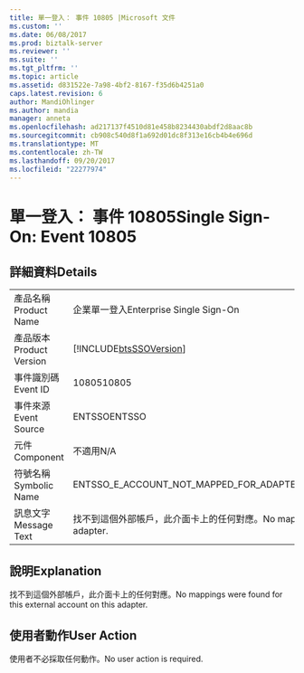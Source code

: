 ```yaml
---
title: 單一登入： 事件 10805 |Microsoft 文件
ms.custom: ''
ms.date: 06/08/2017
ms.prod: biztalk-server
ms.reviewer: ''
ms.suite: ''
ms.tgt_pltfrm: ''
ms.topic: article
ms.assetid: d831522e-7a98-4bf2-8167-f35d6b4251a0
caps.latest.revision: 6
author: MandiOhlinger
ms.author: mandia
manager: anneta
ms.openlocfilehash: ad217137f4510d81e458b8234430abdf2d8aac8b
ms.sourcegitcommit: cb908c540d8f1a692d01dc8f313e16cb4b4e696d
ms.translationtype: MT
ms.contentlocale: zh-TW
ms.lasthandoff: 09/20/2017
ms.locfileid: "22277974"
---
```

# <a name="single-sign-on-event-10805"></a><span data-ttu-id="8a233-102">單一登入： 事件 10805</span><span class="sxs-lookup"><span data-stu-id="8a233-102">Single Sign-On: Event 10805</span></span>
## <a name="details"></a><span data-ttu-id="8a233-103">詳細資料</span><span class="sxs-lookup"><span data-stu-id="8a233-103">Details</span></span>  
  
|||  
|-|-|  
|<span data-ttu-id="8a233-104">產品名稱</span><span class="sxs-lookup"><span data-stu-id="8a233-104">Product Name</span></span>|<span data-ttu-id="8a233-105">企業單一登入</span><span class="sxs-lookup"><span data-stu-id="8a233-105">Enterprise Single Sign-On</span></span>|  
|<span data-ttu-id="8a233-106">產品版本</span><span class="sxs-lookup"><span data-stu-id="8a233-106">Product Version</span></span>|[!INCLUDE[btsSSOVersion](../includes/btsssoversion-md.md)]|  
|<span data-ttu-id="8a233-107">事件識別碼</span><span class="sxs-lookup"><span data-stu-id="8a233-107">Event ID</span></span>|<span data-ttu-id="8a233-108">10805</span><span class="sxs-lookup"><span data-stu-id="8a233-108">10805</span></span>|  
|<span data-ttu-id="8a233-109">事件來源</span><span class="sxs-lookup"><span data-stu-id="8a233-109">Event Source</span></span>|<span data-ttu-id="8a233-110">ENTSSO</span><span class="sxs-lookup"><span data-stu-id="8a233-110">ENTSSO</span></span>|  
|<span data-ttu-id="8a233-111">元件</span><span class="sxs-lookup"><span data-stu-id="8a233-111">Component</span></span>|<span data-ttu-id="8a233-112">不適用</span><span class="sxs-lookup"><span data-stu-id="8a233-112">N/A</span></span>|  
|<span data-ttu-id="8a233-113">符號名稱</span><span class="sxs-lookup"><span data-stu-id="8a233-113">Symbolic Name</span></span>|<span data-ttu-id="8a233-114">ENTSSO_E_ACCOUNT_NOT_MAPPED_FOR_ADAPTER</span><span class="sxs-lookup"><span data-stu-id="8a233-114">ENTSSO_E_ACCOUNT_NOT_MAPPED_FOR_ADAPTER</span></span>|  
|<span data-ttu-id="8a233-115">訊息文字</span><span class="sxs-lookup"><span data-stu-id="8a233-115">Message Text</span></span>|<span data-ttu-id="8a233-116">找不到這個外部帳戶，此介面卡上的任何對應。</span><span class="sxs-lookup"><span data-stu-id="8a233-116">No mappings were found for this external account on this adapter.</span></span>|  
  
## <a name="explanation"></a><span data-ttu-id="8a233-117">說明</span><span class="sxs-lookup"><span data-stu-id="8a233-117">Explanation</span></span>  
 <span data-ttu-id="8a233-118">找不到這個外部帳戶，此介面卡上的任何對應。</span><span class="sxs-lookup"><span data-stu-id="8a233-118">No mappings were found for this external account on this adapter.</span></span>  
  
## <a name="user-action"></a><span data-ttu-id="8a233-119">使用者動作</span><span class="sxs-lookup"><span data-stu-id="8a233-119">User Action</span></span>  
 <span data-ttu-id="8a233-120">使用者不必採取任何動作。</span><span class="sxs-lookup"><span data-stu-id="8a233-120">No user action is required.</span></span>